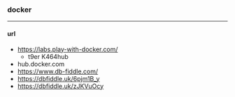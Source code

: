 ### docker
---
#### url

- https://labs.play-with-docker.com/
  - t9er K464hub
- hub.docker.com
- https://www.db-fiddle.com/
- https://dbfiddle.uk/6pjm1B_y
- https://dbfiddle.uk/zJKVuOcy